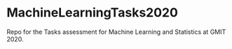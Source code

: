 # MachineLearningTasks2020
Repo for the Tasks assessment for Machine Learning and Statistics at GMIT 2020.
